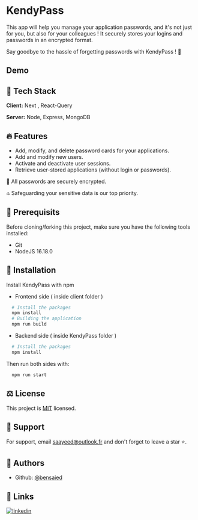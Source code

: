 
# KendyPass

This app will help you manage your application passwords, and it's not just for you, but also for your colleagues ! 
It securely stores your logins and passwords in an encrypted format.

Say goodbye to the hassle of forgetting passwords with KendyPass ! 👋

## Demo



## 🧰 Tech Stack

**Client:** Next , React-Query

**Server:** Node, Express, MongoDB


## 🔥 Features
- Add, modify, and delete password cards for your applications.
- Add and modify new users.
- Activate and deactivate user sessions.
- Retrieve user-stored applications (without login or passwords).

🚩 All passwords are securely encrypted. 

🔝 Safeguarding your sensitive data is our top priority.



## 📑 Prerequisits

Before cloning/forking this project, make sure you have the following tools installed:
- Git
- NodeJS 16.18.0
## 🚀 Installation

Install KendyPass with npm
- Frontend side ( inside client folder )
```bash
  # Install the packages
  npm install 
  # Building the application
  npm run build
```
- Backend side ( inside KendyPass folder )
```bash
  # Install the packages
  npm install 
```
Then run both sides with:
```bash
  npm run start 
```
## ⚖️ License

This project is [MIT](https://choosealicense.com/licenses/mit/) licensed. 


## 💝 Support

For support, email saayeed@outlook.fr and don't forget to leave a star ⭐️.


## 📝 Authors

- Github: [@bensaied](https://www.github.com/bensaied)
## 🔗 Links

[![linkedin](https://img.shields.io/badge/linkedin-0A66C2?style=for-the-badge&logo=linkedin&logoColor=white)](https://www.linkedin.com/in/oussama-ben-saayeed/)


